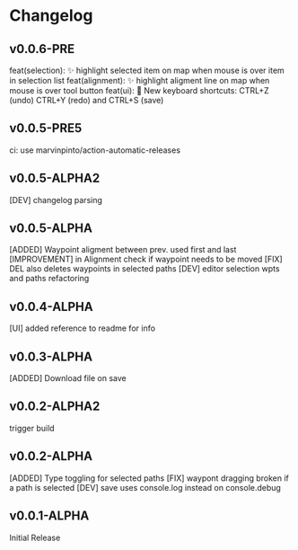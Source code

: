 # Changelog

## v0.0.6-PRE
feat(selection): ✨ highlight selected item on map when mouse is over item in selection list
feat(alignment): ✨ highlight aligment line on map when mouse is over tool button
feat(ui): :lipstick: New keyboard shortcuts: CTRL+Z (undo) CTRL+Y (redo) and CTRL+S (save)

## v0.0.5-PRE5
ci: use marvinpinto/action-automatic-releases

## v0.0.5-ALPHA2
[DEV] changelog parsing

## v0.0.5-ALPHA
[ADDED] Waypoint aligment between prev. used first and last
[IMPROVEMENT] in Alignment check if waypoint needs to be moved
[FIX] DEL also deletes waypoints in selected paths
[DEV] editor selection wpts and paths refactoring

## v0.0.4-ALPHA
[UI] added reference to readme for info

## v0.0.3-ALPHA
[ADDED] Download file on save

## v0.0.2-ALPHA2

trigger build

## v0.0.2-ALPHA

[ADDED] Type toggling for selected paths
[FIX] waypont dragging broken if a path is selected
[DEV] save uses console.log instead on console.debug

## v0.0.1-ALPHA

Initial Release
